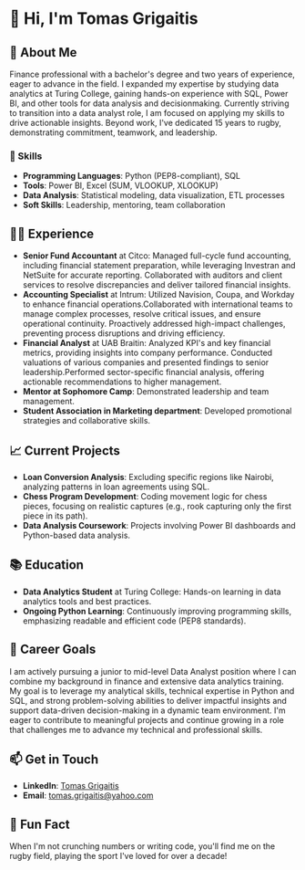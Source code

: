 # 👋 Hi, I'm Tomas Grigaitis

## 🌟 About Me
Finance professional with a bachelor's degree and two years of experience, eager to advance in the field. I expanded my expertise by studying data analytics at Turing College, gaining hands-on experience with SQL, Power BI, and other tools for data analysis and decisionmaking. Currently striving to transition into a data analyst role, I am focused on applying my skills to drive actionable insights. Beyond work, I've dedicated 15 years to rugby, demonstrating commitment, teamwork, and leadership.

### 🚀 Skills
- **Programming Languages**: Python (PEP8-compliant), SQL
- **Tools**: Power BI, Excel (SUM, VLOOKUP, XLOOKUP)
- **Data Analysis**: Statistical modeling, data visualization, ETL processes
- **Soft Skills**: Leadership, mentoring, team collaboration

## 🧑‍💻 Experience
- **Senior Fund Accountant** at Citco: Managed full-cycle fund accounting, including financial statement preparation, while leveraging Investran and NetSuite for accurate reporting. Collaborated with auditors and client services to resolve discrepancies and deliver tailored financial insights.
- **Accounting Specialist** at Intrum: Utilized Navision, Coupa, and Workday to enhance financial operations.Collaborated with international teams to manage complex processes, resolve critical issues, and ensure operational continuity. Proactively addressed high-impact challenges, preventing process disruptions and driving efficiency.
- **Financial Analyst** at UAB Braitin: Analyzed KPI's and key financial metrics, providing insights into company performance. Conducted valuations of various companies and presented findings to senior leadership.Performed sector-specific financial analysis, offering actionable recommendations to higher management.
- **Mentor at Sophomore Camp**: Demonstrated leadership and team management.
- **Student Association in Marketing department**: Developed promotional strategies and collaborative skills.

## 📈 Current Projects
- **Loan Conversion Analysis**: Excluding specific regions like Nairobi, analyzing patterns in loan agreements using SQL.
- **Chess Program Development**: Coding movement logic for chess pieces, focusing on realistic captures (e.g., rook capturing only the first piece in its path).
- **Data Analysis Coursework**: Projects involving Power BI dashboards and Python-based data analysis.

## 📚 Education
- **Data Analytics Student** at Turing College: Hands-on learning in data analytics tools and best practices.
- **Ongoing Python Learning**: Continuously improving programming skills, emphasizing readable and efficient code (PEP8 standards).

## 🎯 Career Goals
I am actively pursuing a junior to mid-level Data Analyst position where I can combine my background in finance and extensive data analytics training. My goal is to leverage my analytical skills, technical expertise in Python and SQL, and strong problem-solving abilities to deliver impactful insights and support data-driven decision-making in a dynamic team environment. I'm eager to contribute to meaningful projects and continue growing in a role that challenges me to advance my technical and professional skills.

## 📫 Get in Touch
- **LinkedIn**: [Tomas Grigaitis](www.linkedin.com/in/tomas-grigaitis-95987a217)
- **Email**: tomas.grigaitis@yahoo.com

## 🏉 Fun Fact
When I'm not crunching numbers or writing code, you'll find me on the rugby field, playing the sport I've loved for over a decade!

<!--
**tomikasas/tomikasas** is a ✨ _special_ ✨ repository because its `README.md` (this file) appears on your GitHub profile.

Here are some ideas to get you started:

- 🔭 I’m currently working on ...
- 🌱 I’m currently learning ...
- 👯 I’m looking to collaborate on ...
- 🤔 I’m looking for help with ...
- 💬 Ask me about ...
- 📫 How to reach me: ...
- 😄 Pronouns: ...
- ⚡ Fun fact: ...
-->
